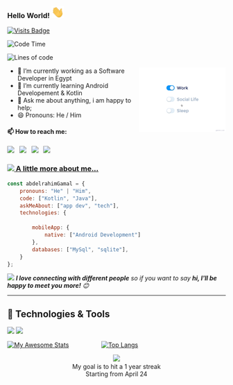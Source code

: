### Hello World!  <img src="https://github.com/Ahmednader65/Ahmednader65/blob/master/assets/Hi.gif" width="29px">
  [![Visits Badge](https://badges.pufler.dev/visits/Ahmednader65/Ahmednader65)](https://badges.pufler.dev/visits/abdelrahimgamal/abdelrahimgamal)
  <!--START_SECTION:waka-->
![Code Time](http://img.shields.io/badge/Code%20Time-1%2C420%20hrs%2014%20mins-blue)

![Lines of code](https://img.shields.io/badge/From%20Hello%20World%20I%27ve%20Written-1%20Million%20lines%20of%20code-blue)

<img src="https://github.com/AhmedNader65/AhmedNader65/blob/master/assets/life_balance.gif" alt="side Image" align="right" width="200" height="auto" />
  
  - 🔭 I’m currently working as a Software Developer in Egypt
  - 🌱 I’m currently learning Android Developement & Kotlin
  - 💬 Ask me about anything, i am happy to help;
  - 😄 Pronouns: He / Him
  
  
  #### 📫 How to reach me:
 
  [<img src="https://img.icons8.com/color/48/000000/linkedin.png" width="3.5%"/>](https://www.linkedin.com/in/abdelrahim-gamal-57ba351b4/)  &nbsp; 
  [<img src="https://img.icons8.com/fluent/48/000000/facebook-new.png" width="3.5%"/>](https://www.facebook.com/abdelrahim.gamal//)  &nbsp;
  [<img src="https://img.icons8.com/fluent/48/000000/instagram-new.png" width="3.5%"/>](https://www.instagram.com/abdelrahimgamal//)  &nbsp; 
  <a href="mailto:abdelrahimgamal97@gmail.com"> <img src="https://img.icons8.com/fluent/48/000000/gmail.png" width="3.5%"/>
  
### <img src="https://media.giphy.com/media/VgCDAzcKvsR6OM0uWg/giphy.gif" width="50"> A little more about me...  

```javascript
const abdelrahimGamal = {
    pronouns: "He" | "Him",
    code: ["Kotlin", "Java"],
    askMeAbout: ["app dev", "tech"],
    technologies: {
  
        mobileApp: {
            native: ["Android Development"]
        },
        databases: ["MySql", "sqlite"],
    }
};
```

<img src="https://media.giphy.com/media/LnQjpWaON8nhr21vNW/giphy.gif" width="60"> <em><b>I love connecting with different people</b> so if you want to say <b>hi, I'll be happy to meet you more!</b> 😊</em>

---
## 🔧 Technologies & Tools
![](https://img.shields.io/badge/Editor-Android_Studio-informational?style=flat&logo=android-studio&logoColor=white&color=2bbc8a)
![](https://img.shields.io/badge/Editor-IntelliJ_IDEA-informational?style=flat&logo=intellij-idea&logoColor=white&color=2bbc8a)
   
[![My Awesome Stats](https://awesome-github-stats.azurewebsites.net/user-stats/abdelrahimgamal?cardType=level&theme=github-dark)](https://git.io/awesome-stats-card)
  &nbsp; &nbsp; &nbsp; &nbsp; &nbsp; &nbsp; &nbsp; &nbsp; &nbsp;
[![Top Langs](https://github-readme-stats.vercel.app/api/top-langs/?username=abdelrahimgamal&layout=compact&text_color=daf7dc&bg_color=151515&hide=css,html,php)](https://github.com/anuraghazra/github-readme-stats)
  
  
<div align="center">
    <img height="200px" src="https://github-readme-streak-stats.herokuapp.com/?user=abdelrahimgamal"/> </br>
  My goal is to hit a 1 year streak </br>
  Starting from April 24
</div>
  

